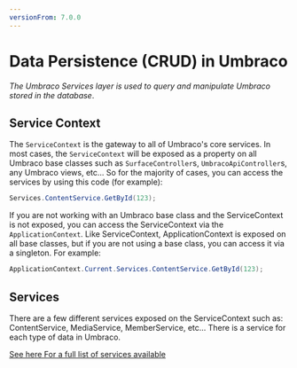```yaml
---
versionFrom: 7.0.0
---
```


# Data Persistence (CRUD) in Umbraco

_The Umbraco Services layer is used to query and manipulate Umbraco stored in the database_.

## Service Context

The `ServiceContext` is the gateway to all of Umbraco's core services. In most cases, the `ServiceContext` will be
exposed as a property on all Umbraco base classes such as `SurfaceController`s, `UmbracoApiController`s, any Umbraco views, etc...
So for the majority of cases, you can access the services by using this code (for example):

```csharp
Services.ContentService.GetById(123);
```

If you are not working with an Umbraco base class and the ServiceContext is not exposed, you can access the ServiceContext via the
`ApplicationContext`. Like ServiceContext, ApplicationContext is exposed on all base classes, but if you are not using a base class, you can access it via a singleton. For example:

```csharp
ApplicationContext.Current.Services.ContentService.GetById(123);
```

## Services

There are a few different services exposed on the ServiceContext such as: ContentService, MediaService, MemberService, etc...
There is a service for each type of data in Umbraco.

[See here For a full list of services available](../../Reference/Management/Services/)
